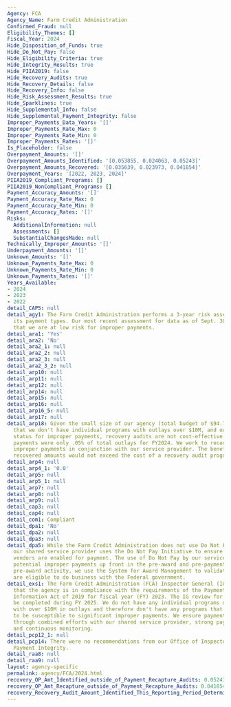 ```yaml
---
Agency: FCA
Agency_Name: Farm Credit Administration
Confirmed_Fraud: null
Eligibility_Themes: []
Fiscal_Year: 2024
Hide_Disposition_of_Funds: true
Hide_Do_Not_Pay: false
Hide_Eligibility_Criteria: true
Hide_Integrity_Results: true
Hide_PIIA2019: false
Hide_Recovery_Audits: true
Hide_Recovery_Details: false
Hide_Recovery_Info: false
Hide_Risk_Assessment_Results: true
Hide_Sparklines: true
Hide_Supplemental_Info: false
Hide_Supplemental_Payment_Integrity: false
Improper_Payments_Data_Years: '[]'
Improper_Payments_Rate_Max: 0
Improper_Payments_Rate_Min: 0
Improper_Payments_Rates: '[]'
Is_Placeholder: false
Overpayment_Amounts: '[]'
Overpayment_Amounts_Identified: '[0.053855, 0.024063, 0.05243]'
Overpayment_Amounts_Recovered: '[0.035639, 0.023973, 0.041854]'
Overpayment_Years: '[2022, 2023, 2024]'
PIIA2019_Compliant_Programs: []
PIIA2019_NonCompliant_Programs: []
Payment_Accuracy_Amounts: '[]'
Payment_Accuracy_Rate_Max: 0
Payment_Accuracy_Rate_Min: 0
Payment_Accuracy_Rates: '[]'
Risks:
  AdditionalInformation: null
  Assessments: []
  SubstantialChangesMade: null
Technically_Improper_Amounts: '[]'
Underpayment_Amounts: '[]'
Unknown_Amounts: '[]'
Unknown_Payments_Rate_Max: 0
Unknown_Payments_Rate_Min: 0
Unknown_Payments_Rates: '[]'
Years_Available:
- 2024
- 2023
- 2022
detail_CAP5: null
detail_agy1: The Farm Credit Administration performs a 3-year risk assessment of all
  its payment types. Our most recent assessment for data as of Sept. 30, 2023, found
  that we are at low risk for improper payments.
detail_ara1: 'Yes'
detail_ara2: 'No'
detail_ara2_1: null
detail_ara2_2: null
detail_ara2_3: null
detail_ara2_3_2: null
detail_arp10: null
detail_arp11: null
detail_arp12: null
detail_arp14: null
detail_arp15: null
detail_arp16: null
detail_arp16_5: null
detail_arp17: null
detail_arp18: Given the small size of our agency (total budget of $94.75M for FY2024),
  that we don't have individual programs with outlays over $10M, and our low-risk
  status for improper payments, recovery audits are not cost-effective. Our improper
  payments were only .05% of total outlays for FY2024. We work to recover all identified
  improper payments in conjunction with our service provider. The benefits of any
  recovered amounts would not exceed the cost of a recovery audit program.
detail_arp4: null
detail_arp4_1: '0.0'
detail_arp5: null
detail_arp5_1: null
detail_arp7: null
detail_arp8: null
detail_arp9: null
detail_cap3: null
detail_cap4: null
detail_com1: Compliant
detail_dpa1: 'No'
detail_dpa2: null
detail_dpa3: null
detail_dpa5: While the Farm Credit Administration does not use Do Not Pay directly,
  our shared service provider uses the Do Not Pay Initiative to ensure only valid
  vendors are enabled for payment. The use of Do Not Pay by our service provider reduces
  potential improper payments up front in the pre-award and pre-payment phases. For
  pre-award activity, we use the System for Award Management to validate that vendors
  are eligible to do business with the Federal government.
detail_exs1: The Farm Credit Administration (FCA) Inspector General (IG) determined
  that the agency is in compliance with the requirements of the Payment Integrity
  Information Act of 2019 for fiscal year (FY) 2023. The IG review for FY 2024 will
  be completed during FY 2025. We do not have any individual programs or activities
  with over $10M in outlays and therefore don't have any programs that are likely
  to be susceptible to significant improper payments. We ensure payment integrity
  through combined efforts with our shared service provider, strong payment controls,
  and continuous monitoring.
detail_pcp12_1: null
detail_pcp14: There were no recommendations from our Office of Inspector General on
  Payment Integrity.
detail_raa8: null
detail_raa9: null
layout: agency-specific
permalink: agency/FCA/2024.html
recovery_OP_Amt_Identified_outside_of_Payment_Recapture_Audits: 0.05243
recovery_OP_Amt_Recapture_outside_of_Payment_Recapture_Audits: 0.041854
recovery_Recovery_Audit_Amount_Identified_This_Reporting_Period_Determined_Not_Collectable_Rate: 0.0
---
```

